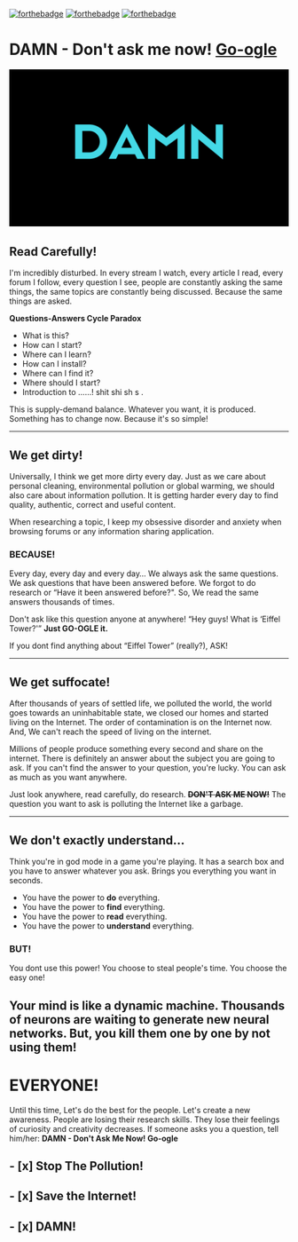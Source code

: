 [![forthebadge](https://forthebadge.com/images/badges/fuck-it-ship-it.svg)](https://dogukanerel.com) [![forthebadge](https://forthebadge.com/images/badges/built-by-hipsters.svg)](https://dogukanerel.com) [![forthebadge](https://forthebadge.com/images/badges/its-not-a-lie-if-you-believe-it.svg)](https://dogukanerel.com)

# DAMN - Don't ask me now! [Go-ogle](https://google.com)

![](DAMN.png)

## Read Carefully!
I'm incredibly disturbed. In every stream I watch, every article I read, every forum I follow, every question I see, people are constantly asking the same things, the same topics are constantly being discussed. Because the same things are asked.


**Questions-Answers Cycle Paradox**
* What is this?
* How can I start?
* Where can I learn?
* How can I install?
* Where can I find it?
* Where should I start?
* Introduction to ……!
shit
shi
sh
s
.

This is supply-demand balance. Whatever you want, it is produced. Something has to change now. Because it's so simple!

---

## We get dirty!
Universally, I think we get more dirty every day. Just as we care about personal cleaning, environmental pollution or global warming, we should also care about information pollution. It is getting harder every day to find quality, authentic, correct and useful content.

When researching a topic, I keep my obsessive disorder and anxiety when browsing forums or any information sharing application.

### BECAUSE!
Every day, every day and every day… We always ask the same questions. We ask questions that have been answered before. We forgot to do research or “Have it been answered before?". So, We read the same answers thousands of times.

Don't ask like this question anyone at anywhere! “Hey guys! What is ‘Eiffel Tower?'” **Just GO-OGLE it.**

If you dont find anything about “Eiffel Tower” (really?), ASK!

---

## We get suffocate!
After thousands of years of settled life, we polluted the world, the world goes towards an uninhabitable state, we closed our homes and started living on the Internet. The order of contamination is on the Internet now. And, We can't reach the speed of living on the internet.

Millions of people produce something every second and share on the internet. There is definitely an answer about the subject you are going to ask. If you can't find the answer to your question, you're lucky. You can ask as much as you want anywhere.

Just look anywhere, read carefully, do research. ~~**DON'T ASK ME NOW!**~~ The question you want to ask is polluting the Internet like a garbage.

--- 

## We don't exactly understand…
Think you're in god mode in a game you're playing. It has a search box and you have to answer whatever you ask. Brings you everything you want in seconds.

* You have the power to **do** everything.
* You have the power to **find** everything.
* You have the power to **read** everything.
* You have the power to **understand** everything.

### BUT!
You dont use this power! You choose to steal people's time. You choose the easy one!

Your mind is like a dynamic machine. Thousands of neurons are waiting to generate new neural networks. But, you kill them one by one by not using them!
---

# EVERYONE!
Until this time, Let's do the best for the people. Let's create a new awareness. People are losing their research skills. They lose their feelings of curiosity and creativity decreases. If someone asks you a question, tell him/her: **DAMN - Don't Ask Me Now! Go-ogle**

## - [x] Stop The Pollution!
## - [x] Save the Internet!
## - [x] DAMN!
